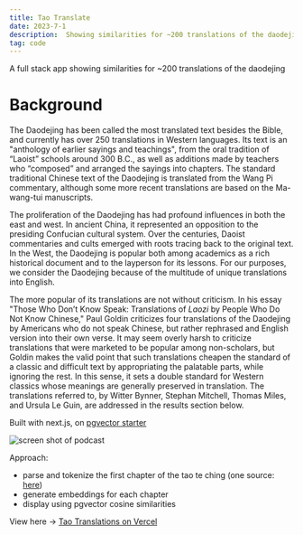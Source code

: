 ```yaml
---
title: Tao Translate
date: 2023-7-1
description:  Showing similarities for ~200 translations of the daodejing.
tag: code
---
```


A full stack app showing similarities for ~200 translations of the daodejing

# Background

The Daodejing has been called the most translated text besides the Bible, and currently has over 250 translations in Western languages. Its text is an "anthology of earlier sayings and teachings", from the oral tradition of “Laoist” schools around 300 B.C., as well as additions made by teachers who “composed” and arranged the sayings into chapters. The standard traditional Chinese text of the Daodejing is translated from the Wang Pi commentary, although some more recent translations are based on the Ma-wang-tui manuscripts.

The proliferation of the Daodejing has had profound influences in both the east and west. In ancient China, it represented an opposition to the presiding Confucian cultural system. Over the centuries, Daoist commentaries and cults emerged with roots tracing back to the original text. In the West, the Daodejing is popular both among academics as a rich historical document and to the layperson for its lessons. For our purposes, we consider the Daodejing because of the multitude of unique translations into English.

The more popular of its translations are not without criticism. In his essay "Those Who Don’t Know Speak: Translations of *Laozi* by People Who Do Not Know Chinese," Paul Goldin criticizes four translations of the Daodejing by Americans who do not speak Chinese, but rather rephrased and English version into their own verse. It may seem overly harsh to criticize translations that were marketed to be popular among non-scholars, but Goldin makes the valid point that such translations cheapen the standard of a classic and difficult text by appropriating the palatable parts, while ignoring the rest. In this sense, it sets a double standard for Western classics whose meanings are generally preserved in translation. The translations referred to, by Witter Bynner, Stephan Mitchell, Thomas Miles, and Ursula Le Guin, are addressed in the results section below.


Built with next.js, on [pgvector starter](https://vercel.com/templates/next.js/postgres-pgvector)

![screen shot of podcast](/images/ddj-screen.png)

Approach:
- parse and tokenize the first chapter of the tao te ching (one source: [here](https://www.bopsecrets.org/gateway/passages/tao-te-ching.htm))
- generate embeddings for each chapter
- display using pgvector cosine similarities

View here -> [Tao Translations on Vercel](https://ddj-detc.vercel.app/)

